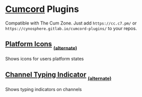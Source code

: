 # [Cumcord](https://cumcord.com) Plugins
Compatible with The Cum Zone. Just add `https://cc.c7.pm/` or `https://cynosphere.gitlab.io/cumcord-plugins/` to your repos.

## [Platform Icons](https://send.cumcord.com/#https://cc.c7.pm/PlatformIcons) <sub><sub>[(alternate)](https://send.cumcord.com/#https://cynosphere.gitlab.io/cumcord-plugins/PlatformIcons)</sub></sub>
Shows icons for users platform states

## [Channel Typing Indicator](https://send.cumcord.com/#https://cc.c7.pm/ChannelTypingIndicator) <sub><sub>[(alternate)](https://send.cumcord.com/#https://cynosphere.gitlab.io/cumcord-plugins/ChannelTypingIndicator)</sub></sub>
Shows typing indicators on channels